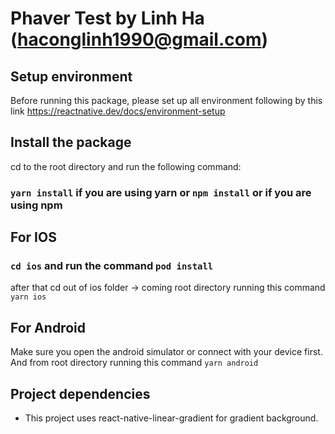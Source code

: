 # Phaver Test by Linh Ha (haconglinh1990@gmail.com)

## Setup environment
Before running this package, please set up all environment following by this link
https://reactnative.dev/docs/environment-setup

## Install the package
cd to the root directory and run the following command:
### `yarn install` if you are using yarn or `npm install` or if you are using npm

## For IOS
### `cd ios` and run the command `pod install`
after that cd out of ios folder -> coming root directory running this command `yarn ios`

## For Android
Make sure you open the android simulator or connect with your device first.
And from root directory running this command `yarn android`

## Project dependencies

- This project uses react-native-linear-gradient for gradient background.


